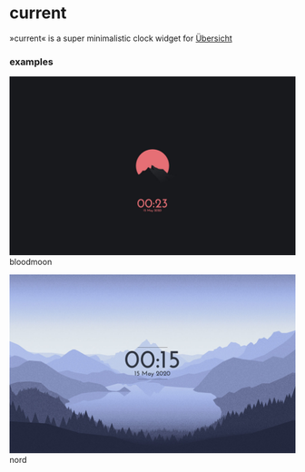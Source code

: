 # current

»current« is a super minimalistic clock widget for [Übersicht](https://github.com/felixhageloh/uebersicht)


### examples

![alt text](https://github.com/andreasgrafen/current/blob/master/screenshots/bloodmoon.jpg?raw=true)
bloodmoon

![alt text](https://github.com/andreasgrafen/current/blob/master/screenshots/nord.jpg?raw=true)
nord
